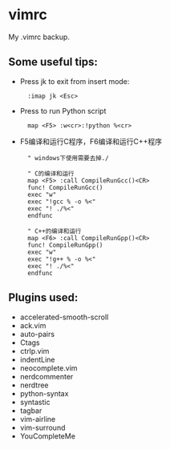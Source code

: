 vimrc
=====
My .vimrc backup.

Some useful tips:
-----------------

- Press jk to exit from insert mode:

        :imap jk <Esc>

- Press <F5> to run Python script

        map <F5> :w<cr>:!python %<cr>

- F5编译和运行C程序，F6编译和运行C++程序

        " windows下使用需要去掉./

        " C的编译和运行
        map <F5> :call CompileRunGcc()<CR>
        func! CompileRunGcc()
        exec "w"
        exec "!gcc % -o %<"
        exec "! ./%<"
        endfunc

        " C++的编译和运行
        map <F6> :call CompileRunGpp()<CR>
        func! CompileRunGpp()
        exec "w"
        exec "!g++ % -o %<"
        exec "! ./%<"
        endfunc


Plugins used:
-------------

- accelerated-smooth-scroll
- ack.vim
- auto-pairs
- Ctags
- ctrlp.vim
- indentLine
- neocomplete.vim
- nerdcommenter
- nerdtree
- python-syntax
- syntastic
- tagbar
- vim-airline
- vim-surround
- YouCompleteMe

